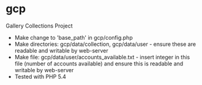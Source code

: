 gcp
===

Gallery Collections Project

* Make change to 'base_path' in gcp/config.php
* Make directories: gcp/data/collection, gcp/data/user - ensure these are readable and writable by web-server
* Make file: gcp/data/user/accounts_available.txt - insert integer in this file (number of accounts available) and ensure this is readable and writable by web-server
* Tested with PHP 5.4